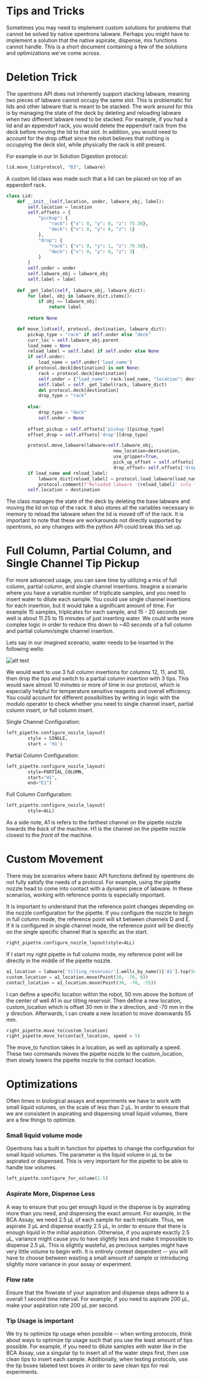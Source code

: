 # Tips and Tricks

Sometimes you may need to implement custom solutions for problems that cannot be solved by native opentrons labware. Perhaps you might have to implement a solution that the native aspirate, dispense, mix functions cannot handle.  This is a short document containing a few of the solutions and optimizations we've come across.
# Deletion Trick

The opentrons API does not inherently support stacking labware, meaning two pieces of labware cannot occupy the same slot. This is problematic for lids and other labware that is meant to be stacked. The work around for this is by managing the state of the deck by deleting and reloading labware when two different labware need to be stacked. For example, if you had a lid and an eppendorf rack, you would delete the eppendorf rack from the deck before moving the lid to that slot. In addition, you would need to account for the drop offset since the robot believes that nothing is occupying the deck slot, while physically the rack is still present. 

For example in our In Solution Digestion protocol:
```python
lid.move_lid(protocol, "B3", labware) 
```

A custom lid class was made such that a lid can be placed on top of an eppendorf rack. 

```python
class Lid: 
    def __init__(self,location, under, labware_obj, label):
        self.location = location
        self.offsets = {
            "pickup": {
                "rack": {"x": 0, "y": 0, "z": 75.38},
                "deck": {"x": 0, "y": 0, "z": 1}
            },
            "drop": {
                "rack": {"x": 0, "y": 1, "z": 79.50},
                "deck": {"x": 0, "y": 0, "z": 3}
            }
        }
        self.under = under
        self.labware_obj = labware_obj
        self.label = label
    
    def _get_label(self, labware_obj, labware_dict):
        for label, obj in labware_dict.items():
            if obj == labware_obj:
                return label
            
        return None

    def move_lid(self, protocol, destination, labware_dict):
        pickup_type = "rack" if self.under else "deck"
        curr_loc = self.labware_obj.parent
        load_name = None
        reload_label = self.label if self.under else None
        if self.under:
            load_name = self.under['load_name']
        if protocol.deck[destination] is not None:
            rack = protocol.deck[destination]
            self.under = {"load_name": rack.load_name, "location": destination}
            self.label = self._get_label(rack, labware_dict)
            del protocol.deck[destination]
            drop_type = "rack"
            
        else:
            drop_type = "deck"
            self.under = None
        
        offset_pickup = self.offsets['pickup'][pickup_type]
        offset_drop = self.offsets['drop'][drop_type]

        protocol.move_labware(labware=self.labware_obj,
                                        new_location=destination,
                                        use_gripper=True,
                                        pick_up_offset = self.offsets['pickup'][pickup_type],
                                        drop_offset= self.offsets['drop'][drop_type])
        if load_name and reload_label:
            labware_dict[reload_label] = protocol.load_labware(load_name, location = curr_loc)
            protocol.comment(f"Reloaded labware '{reload_label}' into {curr_loc}")
        self.location = destination

```

The class manages the state of the deck by deleting the base labware and moving the lid on top of the rack. It also stores all the variables necessary in memory to reload the labware when the lid is moved off of the rack. It is important to note that these are workarounds not directly supported by opentrons, so any changes with the python API could break this set up. 

# Full Column, Partial Column, and Single Channel Tip Pickup

For more advanced usage, you can save time by utilizing a mix of full column, partial column, and single channel insertions. Imagine a scenario where you have a variable number of triplicate samples, and you need to insert water to dilute each sample. You could use single channel insertions for each insertion, but it would take a significant amount of time. For example 15 samples, triplicates for each sample, and 15 - 20 seconds per well is about 11.25 to 15 minutes of just inserting water. We could write more complex logic in order to reduce this down to ~40 seconds of a full column and partial column/single channel insertion. 


Lets say in our imagined scenario, water needs to be inserted in the following wells:

![alt text](../images/scenario.png)

We would want to use 3 full column insertions for columns 12, 11, and 10, then drop the tips and switch to a partial column insertion with 3 tips. This would save almost 10 minutes or more of time in our protocol, which is especially helpful for temperature sensitive reagents and overall efficiency. You could account for different possibilities by writing in logic with the modulo operator to check whether you need to single channel insert, partial column insert, or full column insert. 

Single Channel Configuration:

```python
left_pipette.configure_nozzle_layout(
        style = SINGLE,
        start = 'H1')
```

Partial Column Configuration:

```python
left_pipette.configure_nozzle_layout(
        style=PARTIAL_COLUMN,
        start="H1",
        end="E1")
```

Full Column Configuration:

```python
left_pipette.configure_nozzle_layout(
        style=ALL)
```

As a side note, A1 is refers to the farthest channel on the pipette nozzle towards the *back* of the machine. H1 is the channel on the pipette nozzle closest to the *front* of the machine. 


# Custom Movement

There may be scenarios where basic API functions defined by opentrons do not fully satisfy the needs of a protocol. For example, using the pipette nozzle head to come into contact with a dynamic piece of labware. In these scenarios, working with reference points is especially important. 

It is important to understand that the reference point changes depending on the nozzle configuration for the pipette. If you configure the nozzle to begin in full column mode, the reference point will sit between channels D and E. If it is configured in single channel mode, the reference point will be directly on the single specific channel that is specific as the start. 


```python
right_pipette.configure_nozzle_layout(style=ALL)
```
If I start my right pipette in full column mode, my reference point will be directly in the middle of the pipette nozzle. 


```python
a1_location = labware['tilting_reservoir'].wells_by_name()['A1'].top(50)
custom_location = a1_location.move(Point(30, -70, 0))
contact_location = a1_location.move(Point(30, -70, -55)) 
```

I can define a specific location within the robot, 50 mm above the bottom of the center of well A1 in our tilting reservoir. Then define a new location, custom_location which is offset 30 mm in the x direction, and -70 mm in the y direction. Afterwards, I can create a new location to move downwards 55 mm.

```python
right_pipette.move_to(custom_location)
right_pipette.move_to(contact_location, speed = 5)
```
The move_to function takes in a location, as well as optionally a speed. These two commands moves the pipette nozzle to the custom_location, then slowly lowers the pipette nozzle to the contact location. 

# Optimizations

Often times in biological assays and experiments we have to work with small liquid volumes, on the scale of less than 2 μL. In order to ensure that we are consistent in aspirating and dispensing small liquid volumes, there are a few things to optimize. 

### Small liquid volume mode

Opentrons has a built in function for pipettes to change the configuration for small liquid volumes. The parameter is the liquid volume in μL to be aspirated or dispensed. This is very important for the pipette to be able to handle low volumes.

```python
left_pipette.configure_for_volume(2.5)
```


### Aspirate More, Dispense Less

A way to ensure that you get enough liquid in the dispense is by aspirating more than you need, and dispensing the exact amount. For example, in the BCA Assay, we need 2.5 μL of each sample for each replicate. Thus, we aspirate 3 μL and dispense exactly 2.5 μL, in order to ensure that there is enough liquid in the initial aspiration. Otherwise, if you aspirate exactly 2.5 μL, variance might cause you to have slightly less and make it impossible to dispense 2.5 μL. This is slightly wasteful, as precious samples might have very little volume to begin with. It is entirely context dependent -- you will have to choose between wasting a small amount of sample or introducing slightly more variance in your assay or experiment. 

### Flow rate

Ensure that the flowrate of your aspiration and dispense steps adhere to a overall 1 second time interval. For example, if you need to aspirate 200 μL, make your aspiration rate 200 μL per second. 

### Tip Usage is important 

We try to optimize tip usage when possible -- when writing protocols, think about ways to optimize tip usage such that you use the least amount of tips possible. For example, if you need to dilute samples with water like in the BCA Assay, use a singular tip to insert all of the water steps first, then use clean tips to insert each sample. Additionally, when testing protocols, use the tip boxes labeled test boxes in order to save clean tips for real experiments. 